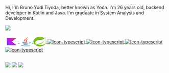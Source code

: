 ﻿Hi, I'm Bruno Yudi Tiyoda, better known as Yoda. I'm 26 years old, backend developer in Kotlin and Java. 
I'm graduate in System Analysis and Development.


<div>
  <a href="https://github.com/brunotiyoda">
    <div style="display: inline_block">
        <img height="180em" src="https://github-readme-stats.vercel.app/api/top-langs/?username=brunotiyoda&layout=compact&langs_count=7&theme=tokyonight"/>
    </div>
</div>

<div style="display: inline_block"><br>
  <img align="center" alt="Icon-HTML" height="30" width="40" src="https://raw.githubusercontent.com/devicons/devicon/master/icons/kotlin/kotlin-original.svg">
  <img align="center" alt="Icon-CSS" height="30" width="40" src="https://raw.githubusercontent.com/devicons/devicon/master/icons/java/java-original.svg">
  <img align="center" alt="Icon-Js" height="30" width="40" src="https://raw.githubusercontent.com/devicons/devicon/master/icons/spring/spring-original.svg">
  <img align="center" alt="Icon-typescript" height="30" width="40" src="https://cdn.jsdelivr.net/gh/devicons/devicon/icons/intellij/intellij-original.svg">
  <img align="center" alt="Icon-typescript" height="30" width="40" src="https://cdn.jsdelivr.net/gh/devicons/devicon/icons/docker/docker-original.svg">
  <img align="center" alt="Icon-typescript" height="30" width="40" src="https://cdn.jsdelivr.net/gh/devicons/devicon/icons/git/git-original.svg">
  <img align="center" alt="Icon-typescript" height="30" width="40" src="https://cdn.jsdelivr.net/gh/devicons/devicon/icons/postgresql/postgresql-original.svg">
</div>

<br>

[<img src="https://img.shields.io/badge/twitter-%231DA1F2.svg?&style=for-the-badge&logo=twitter&logoColor=white" />](https://twitter.com/brunotiyoda)
[<img src="https://img.shields.io/badge/linkedin-%230077B5.svg?&style=for-the-badge&logo=linkedin&logoColor=white" />](https://www.linkedin.com/in/brunotiyoda/)
[<img src = "https://img.shields.io/badge/instagram-%23E4405F.svg?&style=for-the-badge&logo=instagram&logoColor=white">](https://www.instagram.com/brunotiyoda/)

